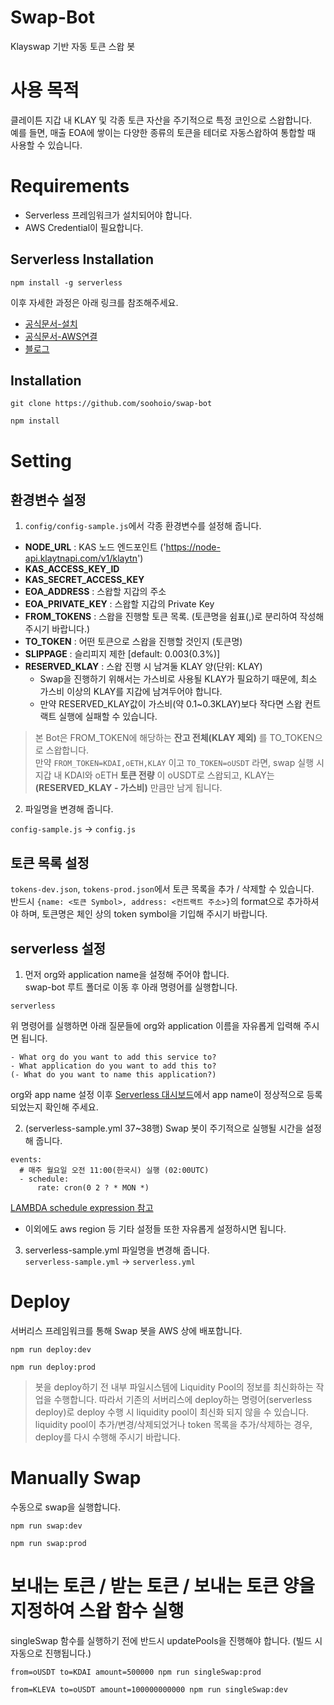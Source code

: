 # Swap-Bot
Klayswap 기반 자동 토큰 스왑 봇  


# 사용 목적
클레이튼 지갑 내 KLAY 및 각종 토큰 자산을 주기적으로 특정 코인으로 스왑합니다.  
예를 들면, 매출 EOA에 쌓이는 다양한 종류의 토큰을 테더로 자동스왑하여 통합할 때 사용할 수 있습니다.  


# Requirements
- Serverless 프레임워크가 설치되어야 합니다.
- AWS Credential이 필요합니다.

## Serverless Installation
```
npm install -g serverless
```
이후 자세한 과정은 아래 링크를 참조해주세요.

- [공식문서-설치](https://www.serverless.com/framework/docs/getting-started)
- [공식문서-AWS연결](https://www.serverless.com/framework/docs/providers/aws/guide/credentials)
- [블로그](https://velog.io/@jeffyoun/Serverless-%ED%94%84%EB%A0%88%EC%9E%84%EC%9B%8C%ED%81%AC-%EC%82%AC%EC%9A%A9%ED%95%B4%EC%84%9C-%EB%B0%B0%ED%8F%AC%ED%95%98%EA%B8%B0)

## Installation
```
git clone https://github.com/soohoio/swap-bot
```
```
npm install
```

# Setting
## 환경변수 설정
1. `config/config-sample.js`에서 각종 환경변수를 설정해 줍니다.
  - **NODE_URL** : KAS 노드 엔드포인트 ('https://node-api.klaytnapi.com/v1/klaytn')
  - **KAS_ACCESS_KEY_ID**
  - **KAS_SECRET_ACCESS_KEY**
  - **EOA_ADDRESS** : 스왑할 지갑의 주소
  - **EOA_PRIVATE_KEY** : 스왑할 지갑의 Private Key
  - **FROM_TOKENS** : 스왑을 진행할 토큰 목록. (토큰명을 쉼표(,)로 분리하여 작성해 주시기 바랍니다.)
  - **TO_TOKEN** : 어떤 토큰으로 스왑을 진행할 것인지 (토큰명)
  - **SLIPPAGE** : 슬리피지 제한 [default: 0.003(0.3%)]
  - **RESERVED_KLAY** : 스왑 진행 시 남겨둘 KLAY 양(단위: KLAY)
    - Swap을 진행하기 위해서는 가스비로 사용될 KLAY가 필요하기 때문에, 최소 가스비 이상의 KLAY를 지갑에 남겨두어야 합니다.
    - 만약 RESERVED_KLAY값이 가스비(약 0.1~0.3KLAY)보다 작다면 스왑 컨트랙트 실행에 실패할 수 있습니다.

  > 본 Bot은 FROM_TOKEN에 해당하는 **잔고 전체(KLAY 제외)** 를 TO_TOKEN으로 스왑합니다.  
  만약 `FROM_TOKEN=KDAI,oETH,KLAY` 이고 `TO_TOKEN=oUSDT` 라면, swap 실행 시 지갑 내 KDAI와 oETH **토큰 전량** 이 oUSDT로 스왑되고,
  KLAY는 **(RESERVED_KLAY - 가스비)** 만큼만 남게 됩니다.

2. 파일명을 변경해 줍니다.

`config-sample.js` -> `config.js`


## 토큰 목록 설정
`tokens-dev.json`, `tokens-prod.json`에서 토큰 목록을 추가 / 삭제할 수 있습니다.  
반드시 `{name: <토큰 Symbol>, address: <컨트랙트 주소>}`의 format으로 추가하셔야 하며,
토큰명은 체인 상의 token symbol을 기입해 주시기 바랍니다.

## serverless 설정
1. 먼저 org와 application name을 설정해 주어야 합니다.  
  swap-bot 루트 폴더로 이동 후 아래 명령어를 실행합니다.
```
serverless
```
위 명령어를 실행하면 아래 질문들에 org와 application 이름을 자유롭게 입력해 주시면 됩니다.
```
- What org do you want to add this service to?
- What application do you want to add this to?
(- What do you want to name this application?)
```
 
org와 app name 설정 이후 [Serverless 대시보드](https://app.serverless.com/)에서 app name이 정상적으로 등록되었는지 확인해 주세요.



2. (serverless-sample.yml 37~38행) Swap 봇이 주기적으로 실행될 시간을 설정해 줍니다.
```
events:
  # 매주 월요일 오전 11:00(한국시) 실행 (02:00UTC)
  - schedule: 
      rate: cron(0 2 ? * MON *)
```
[LAMBDA schedule expression 참고](https://docs.aws.amazon.com/ko_kr/lambda/latest/dg/services-cloudwatchevents-expressions.html)  
* 이외에도 aws region 등 기타 설정들 또한 자유롭게 설정하시면 됩니다.  

3. serverless-sample.yml 파일명을 변경해 줍니다.  
`serverless-sample.yml` -> `serverless.yml`


# Deploy
서버리스 프레임워크를 통해 Swap 봇을 AWS 상에 배포합니다.
```
npm run deploy:dev
```
```
npm run deploy:prod
```

> 봇을 deploy하기 전 내부 파일시스템에 Liquidity Pool의 정보를 최신화하는 작업을 수행합니다.
> 따라서 기존의 서버리스에 deploy하는 명령어(serverless deploy)로 deploy 수행 시 liquidity pool이 최신화 되지 않을 수 있습니다.
> liquidity pool이 추가/변경/삭제되었거나 token 목록을 추가/삭제하는 경우, deploy를 다시 수행해 주시기 바랍니다.  


# Manually Swap
수동으로 swap을 실행합니다.
```
npm run swap:dev
```
```
npm run swap:prod
```

# 보내는 토큰 / 받는 토큰 / 보내는 토큰 양을 지정하여 스왑 함수 실행
singleSwap 함수를 실행하기 전에 반드시 updatePools을 진행해야 합니다. (빌드 시 자동으로 진행됩니다.)
```
from=oUSDT to=KDAI amount=500000 npm run singleSwap:prod
```
```
from=KLEVA to=oUSDT amount=100000000000 npm run singleSwap:dev
```
